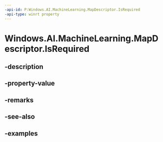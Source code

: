 ```yaml
---
-api-id: P:Windows.AI.MachineLearning.MapDescriptor.IsRequired
-api-type: winrt property
---
```


<!-- Property syntax.
public bool IsRequired { get; }
-->

# Windows.AI.MachineLearning.MapDescriptor.IsRequired

## -description

## -property-value

## -remarks

## -see-also

## -examples

